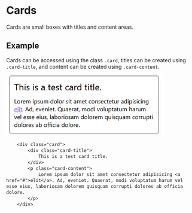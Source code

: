 
# Cards

Cards are small boxes with titles and content areas.

## Example

Cards can be accessed using the class `.card`, titles can be created using `.card-title`, and content can be created using `.card-content`.

![Card Component](../assets/card_component.png)

```
	<div class="card">
		<div class="card-title">
			This is a test card title.
		</div>
		<p class="card-content">
			Lorem ipsum dolor sit amet consectetur adipisicing <a href="#">elit</a>. Ad, eveniet. Quaerat, modi voluptatum harum vel esse eius, laboriosam dolorem quisquam corrupti dolores ab officia dolore.
		</p>
	</div>
```